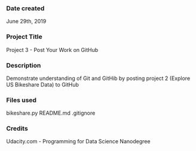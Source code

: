 ### Date created
June 29th, 2019

### Project Title
Project 3 - Post Your Work on GitHub

### Description
Demonstrate understanding of Git and GitHib by posting project 2 (Explore US Bikeshare Data) to GitHub

### Files used
bikeshare.py
README.md
.gitignore

### Credits
Udacity.com - Programming for Data Science Nanodegree

